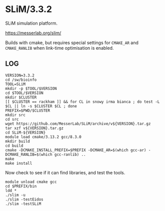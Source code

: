 SLiM/3.3.2
==========

SLiM simulation platform.

<https://messerlab.org/slim/>

Builds with cmake, but requires special settings for `CMAKE_AR` and `CMAKE_RANLIB` when link-time optimisation is enabled.

LOG
---

    VERSION=3.3.2
    cd /sw/bioinfo
    TOOL=SLiM
    mkdir -p $TOOL/$VERSION
    cd $TOOL/$VERSION
    mkdir $CLUSTER
    [[ $CLUSTER == rackham ]] && for CL in snowy irma bianca ; do test -L $CL || ln -s $CLUSTER $CL ; done
    PREFIX=$PWD/$CLUSTER
    mkdir src
    cd src
    wget https://github.com/MesserLab/SLiM/archive/v${VERSION}.tar.gz
    tar xzf v${VERSION}.tar.gz
    cd SLiM-${VERSION}
    module load cmake/3.13.2 gcc/8.3.0
    mkdir build
    cd build
    cmake -DCMAKE_INSTALL_PREFIX=$PREFIX -DCMAKE_AR=$(which gcc-ar) -DCMAKE_RANLIB=$(which gcc-ranlib) ..
    make
    make install

Now check to see if it can find libraries, and test the tools.

    module unload cmake gcc
    cd $PREFIX/bin
    ldd *
    ./slim -u
    ./slim -testEidos
    ./slim -testSLiM

